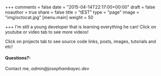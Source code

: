 +++
comments = false
date = "2015-04-14T22:17:00+00:00"
draft = false
noauthor = true
share = false
title = "tEST"
type = "page"
image = "img/octocat.jpg"
[menu.main]
weight = 50

+++
I'm still a young developer that is learning everything he can! Click on youtube or video tab to see more videos! 

Click on projects tab to see source code links, posts, images, tutorials and etc!


#### Questions?:
Contact me, _admin@josephambayec.dev_
